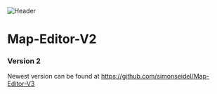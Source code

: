 ![Header](http://i.imgur.com/GXbn2ba.png)

# Map-Editor-V2
### Version 2
Newest version can be found at https://github.com/simonseidel/Map-Editor-V3
